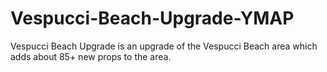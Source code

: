 # Vespucci-Beach-Upgrade-YMAP
Vespucci Beach Upgrade is an upgrade of the Vespucci Beach area which adds about 85+ new props to the area.
